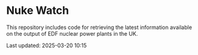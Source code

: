 # Nuke Watch

This repository includes code for retrieving the latest information available on the output of EDF nuclear power plants in the UK.

Last updated: 2025-03-20 10:15